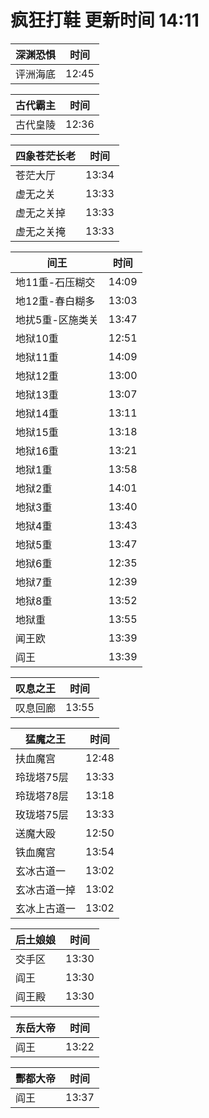 # 疯狂打鞋 更新时间 14:11

| 深渊恐惧   | 时间    |
|--------|-------|
| 评洲海底 | 12:45 |

| 古代霸主   | 时间    |
|--------|-------|
| 古代皇陵 | 12:36 |

| 四象苍茫长老   | 时间    |
|--------|-------|
| 苍茫大厅 | 13:34 |
| 虚无之关 | 13:33 |
| 虚无之关掉 | 13:33 |
| 虚无之关掩 | 13:33 |

| 间王   | 时间    |
|--------|-------|
| 地11重-石压糊交 | 14:09 |
| 地12重-春白糊多 | 13:03 |
| 地扰5重-区施类关 | 13:47 |
| 地狱10重 | 12:51 |
| 地狱11重 | 14:09 |
| 地狱12重 | 13:00 |
| 地狱13重 | 13:07 |
| 地狱14重 | 13:11 |
| 地狱15重 | 13:18 |
| 地狱16重 | 13:21 |
| 地狱1重 | 13:58 |
| 地狱2重 | 14:01 |
| 地狱3重 | 13:40 |
| 地狱4重 | 13:43 |
| 地狱5重 | 13:47 |
| 地狱6重 | 12:35 |
| 地狱7重 | 12:39 |
| 地狱8重 | 13:52 |
| 地狱重 | 13:55 |
| 闻王欧 | 13:39 |
| 阎王 | 13:39 |

| 叹息之王   | 时间    |
|--------|-------|
| 叹息回廊 | 13:55 |

| 猛魔之王   | 时间    |
|--------|-------|
| 扶血魔宫 | 12:48 |
| 玲珑塔75层 | 13:33 |
| 玲珑塔78层 | 13:18 |
| 玫珑塔75层 | 13:33 |
| 送魔大殴 | 12:50 |
| 铁血魔宫 | 13:54 |
| 玄冰古道一 | 13:02 |
| 玄冰古道一掉 | 13:02 |
| 玄冰上古道一 | 13:02 |

| 后土娘娘   | 时间    |
|--------|-------|
| 交手区 | 13:30 |
| 阎王 | 13:30 |
| 阎王殿 | 13:30 |

| 东岳大帝   | 时间    |
|--------|-------|
| 阎王 | 13:22 |

| 酆都大帝   | 时间    |
|--------|-------|
| 阎王 | 13:37 |